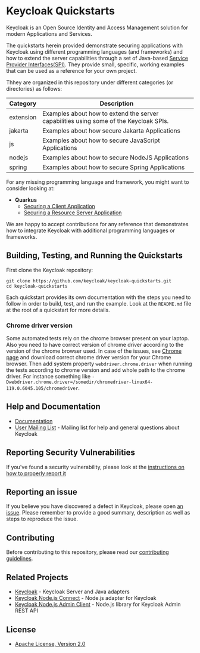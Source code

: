 # <span>Keycloak</span> Quickstarts

<span>Keycloak</span> is an Open Source Identity and Access Management solution for modern Applications and Services.

The quickstarts herein provided demonstrate securing applications with <span>Keycloak</span> using different programming languages (and frameworks) 
and how to extend the server capabilities through a set of Java-based [Service Provider Interfaces(SPI)](https://www.keycloak.org/docs/latest/server_development/). 
They provide small, specific, working examples that can be used as a reference for your own project.

Thhey are organized in this repository under different categories (or directories) as follows:

| Category  | Description                                                                           |
|-----------|---------------------------------------------------------------------------------------|
| extension | Examples about how to extend the server capabilities using some of the Keycloak SPIs. |
| jakarta   | Examples about how secure Jakarta Applications                                        |
| js        | Examples about how to secure JavaScript Applications                                  |
| nodejs    | Examples about how to secure NodeJS Applications                                      |
| spring    | Examples about how to secure Spring Applications                                      |

For any missing programming language and framework, you might want to consider looking at:

* **Quarkus**
  * [Securing a Client Application](https://quarkus.io/guides/security-oidc-code-flow-authentication-tutorial)
  * [Securing a Resource Server Application](https://quarkus.io/guides/security-oidc-bearer-token-authentication-tutorial)

We are happy to accept contributions for any reference that demonstrates how to
integrate Keycloak with additional programming languages or frameworks.

## Building, Testing, and Running the Quickstarts

First clone the Keycloak repository:

    git clone https://github.com/keycloak/keycloak-quickstarts.git
    cd keycloak-quickstarts

Each quickstart provides its own documentation with the steps you need to follow in order to build, test, and run the example.
Look at the `README.md` file at the root of a quickstart for more details.

### Chrome driver version

Some automated tests rely on the chrome browser present on your laptop. Also you need to have correct version of chrome driver according
to the version of the chrome browser used. In case of the issues, see [Chrome page](https://googlechromelabs.github.io/chrome-for-testing/) and download
correct chrome driver version for your Chrome browser. Then add system property `webdriver.chrome.driver` when running the tests according to chrome version
and add whole path to the chrome driver. For instance something like `-Dwebdriver.chrome.driver=/somedir/chromedriver-linux64-119.0.6045.105/chromedriver`.

## Help and Documentation

* [Documentation](https://www.keycloak.org/documentation.html)
* [User Mailing List](https://groups.google.com/d/forum/keycloak-user) - Mailing list for help and general questions about Keycloak

## Reporting Security Vulnerabilities

If you've found a security vulnerability, please look at the [instructions on how to properly report it](https://github.com/keycloak/keycloak/security/policy)

## Reporting an issue

If you believe you have discovered a defect in Keycloak, please open [an issue](https://github.com/keycloak/keycloak-quickstarts/issues).
Please remember to provide a good summary, description as well as steps to reproduce the issue.

## Contributing

Before contributing to this repository, please read our [contributing guidelines](CONTRIBUTING.md).

## Related Projects

* [Keycloak](https://github.com/keycloak/keycloak) - Keycloak Server and Java adapters
* [Keycloak Node.js Connect](https://github.com/keycloak/keycloak-nodejs-connect) - Node.js adapter for Keycloak
* [Keycloak Node.js Admin Client](https://github.com/keycloak/keycloak-nodejs-admin-client) - Node.js library for Keycloak Admin REST API

## License

* [Apache License, Version 2.0](https://www.apache.org/licenses/LICENSE-2.0)

